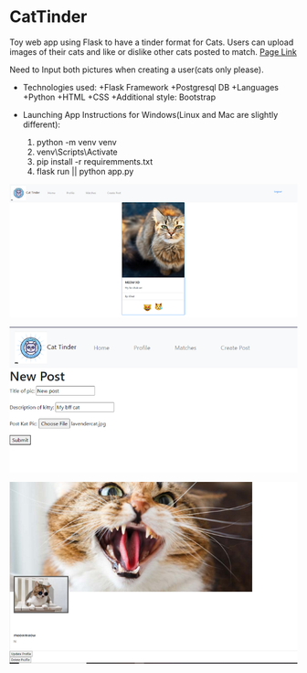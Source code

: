 # CatTinder
Toy web app using Flask to have a tinder format for Cats. Users can upload images of their cats and like or dislike other cats posted to match.
[Page Link](https://workingcat-tinder.herokuapp.com/newuser)

Need to Input both pictures when creating a user(cats only please).

+ Technologies used: 
   +Flask Framework
   +Postgresql DB
   +Languages
     +Python
     +HTML
     +CSS
   +Additional style: Bootstrap
   
+ Launching App Instructions for Windows(Linux and Mac are slightly different):
  1. python -m venv venv
  2. venv\Scripts\Activate
  3. pip install -r requiremments.txt
  4. flask run || python app.py
  
![Alt text](/originalphotos/Screenshotmainpage.png?raw=true "Main Page")

![Alt text](/originalphotos/ScreenshotPostkat.png?raw=true "New Post")

![Alt text](/originalphotos/Screenshotprofile.png?raw=true "Profile page")
